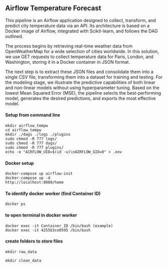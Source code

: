 ## Airflow Temperature Forecast
This pipeline is an Airflow application designed to collect, transform, and predict city temperature data via an API. Its architecture is based on a Docker image of Airflow, integrated with Scikit-learn, and follows the DAG outlined.

The process begins by retrieving real-time weather data from OpenWeatherMap for a wide selection of cities worldwide. In this solution, we use GET requests to collect temperature data for Paris, London, and Washington, storing it in a Docker container in JSON format.

The next step is to extract these JSON files and consolidate them into a single CSV file, transforming them into a dataset for training and testing. For the modeling stage, we illustrate the predictive capabilities of both linear and non-linear models without using hyperparameter tuning. Based on the lowest Mean Squared Error (MSE), the pipeline selects the best-performing model, generates the desired predictions, and exports the most effective model.


#### Setup from command line
```
mkdir airflow_tempw
cd airflow_tempw
mkdir ./dags ./logs ./plugins
sudo chmod -R 777 logs/
sudo chmod -R 777 dags/
sudo chmod -R 777 plugins/
echo -e "AIRFLOW_UID=$(id -u)\nAIRFLOW_GID=0" > .env
```

#### Docker setup
```
docker-compose up airflow-init
docker-compose up -d
http://localhost:8080/home
```

#### To identify docker worker (find Container ID)
```
docker ps
```

#### to open terminal in docker worker
```
docker exec -it Container_ID /bin/bash (example)
docker exec -it 4255b3ce0595 /bin/bash
```

#### create folders to store files
```
mkdir raw_data
```
```
mkdir clean_data
